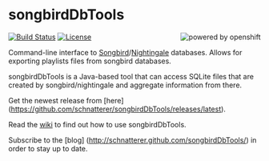 # songbirdDbTools

[![Build Status](https://jenkins.schnatterer.info/job/songbirdDbTools/badge/icon)](https://jenkins.schnatterer.info/job/songbirdDbTools/)
[![License](https://img.shields.io/github/license/schnatterer/songbirdDbTools.svg)](LICENSE)
[<img alt="powered by openshift" align="right" src="https://www.openshift.com/images/logos/powered_by_openshift.png"/>](https://www.openshift.com/)
  
Command-line interface to [Songbird](http://www.getsongbird.com/)/[Nightingale](http://getnightingale.com/) databases.
Allows for exporting playlists files from songbird databases.

songbirdDbTools is a Java-based tool that can access SQLite files that are created by songbird/nightingale and aggregate information from there.

Get the newest release from [here] (https://github.com/schnatterer/songbirdDbTools/releases/latest).

Read the [wiki](https://github.com/schnatterer/songbirdDbTools/wiki) to find out how to use songbirdDbTools.

Subscribe to the [blog] (http://schnatterer.github.com/songbirdDbTools/) in order to stay up to date.
